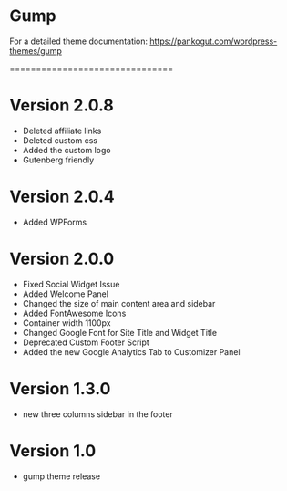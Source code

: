 Gump
===============================

For a detailed theme documentation: https://pankogut.com/wordpress-themes/gump

===============================

Version 2.0.8
===============================
- Deleted affiliate links
- Deleted custom css
- Added the custom logo
- Gutenberg friendly

Version 2.0.4
===============================
- Added WPForms

Version 2.0.0
===============================
- Fixed Social Widget Issue
- Added Welcome Panel
- Changed the size of main content area and sidebar
- Added FontAwesome Icons
- Container width 1100px
- Changed Google Font for Site Title and Widget Title
- Deprecated Custom Footer Script
- Added the new Google Analytics Tab to Customizer Panel

Version 1.3.0
===============================
- new three columns sidebar in the footer

Version 1.0
===============================
- gump theme release
